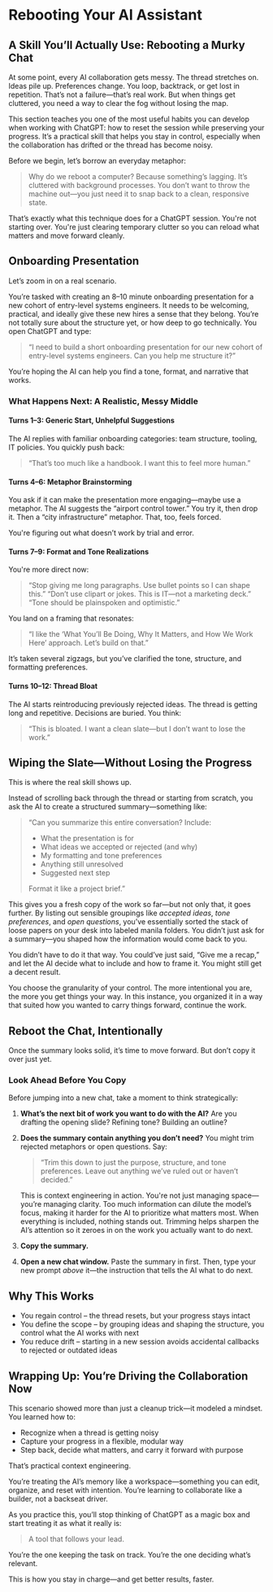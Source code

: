 # Rebooting Your AI Assistant

## A Skill You’ll Actually Use: Rebooting a Murky Chat

At some point, every AI collaboration gets messy. The thread stretches on. Ideas pile up. Preferences change. You loop, backtrack, or get lost in repetition. That’s not a failure—that’s real work. But when things get cluttered, you need a way to clear the fog without losing the map.

This section teaches you one of the most useful habits you can develop when working with ChatGPT: how to reset the session while preserving your progress. It’s a practical skill that helps you stay in control, especially when the collaboration has drifted or the thread has become noisy.

Before we begin, let’s borrow an everyday metaphor:

> Why do we reboot a computer?
> Because something’s lagging. It’s cluttered with background processes. You don’t want to throw the machine out—you just need it to snap back to a clean, responsive state.

That’s exactly what this technique does for a ChatGPT session. You're not starting over. You're just clearing temporary clutter so you can reload what matters and move forward cleanly.

## Onboarding Presentation

Let’s zoom in on a real scenario.

You’re tasked with creating an 8–10 minute onboarding presentation for a new cohort of entry-level systems engineers. It needs to be welcoming, practical, and ideally give these new hires a sense that they belong. You’re not totally sure about the structure yet, or how deep to go technically. You open ChatGPT and type:

> “I need to build a short onboarding presentation for our new cohort of entry-level systems engineers. Can you help me structure it?”

You’re hoping the AI can help you find a tone, format, and narrative that works.

### What Happens Next: A Realistic, Messy Middle

#### Turns 1–3: Generic Start, Unhelpful Suggestions

The AI replies with familiar onboarding categories: team structure, tooling, IT policies. You quickly push back:

> “That’s too much like a handbook. I want this to feel more human.”

#### Turns 4–6: Metaphor Brainstorming

You ask if it can make the presentation more engaging—maybe use a metaphor. The AI suggests the “airport control tower.” You try it, then drop it. Then a “city infrastructure” metaphor. That, too, feels forced.

You're figuring out what doesn’t work by trial and error.

#### Turns 7–9: Format and Tone Realizations

You're more direct now:

> “Stop giving me long paragraphs. Use bullet points so I can shape this.”
> “Don’t use clipart or jokes. This is IT—not a marketing deck.”
> “Tone should be plainspoken and optimistic.”

You land on a framing that resonates:

> “I like the ‘What You’ll Be Doing, Why It Matters, and How We Work Here’ approach. Let’s build on that.”

It’s taken several zigzags, but you’ve clarified the tone, structure, and formatting preferences.

#### Turns 10–12: Thread Bloat

The AI starts reintroducing previously rejected ideas. The thread is getting long and repetitive. Decisions are buried. You think:

> “This is bloated. I want a clean slate—but I don’t want to lose the work.”

## Wiping the Slate—Without Losing the Progress

This is where the real skill shows up.

Instead of scrolling back through the thread or starting from scratch, you ask the AI to create a structured summary—something like:

> “Can you summarize this entire conversation? Include:
>
> * What the presentation is for
> * What ideas we accepted or rejected (and why)
> * My formatting and tone preferences
> * Anything still unresolved
> * Suggested next step
>
> Format it like a project brief.”

This gives you a fresh copy of the work so far—but not only that, it goes further. By listing out sensible groupings like *accepted ideas*, *tone preferences*, and *open questions*, you’ve essentially sorted the stack of loose papers on your desk into labeled manila folders. You didn’t just ask for a summary—you shaped how the information would come back to you.

You didn’t have to do it that way. You could’ve just said, “Give me a recap,” and let the AI decide what to include and how to frame it. You might still get a decent result.

You choose the granularity of your control. The more intentional you are, the more you get things your way. In this instance, you organized it in a way that suited how you wanted to carry things forward, continue the work.

## Reboot the Chat, Intentionally

Once the summary looks solid, it’s time to move forward. But don’t copy it over just yet.

### Look Ahead Before You Copy

Before jumping into a new chat, take a moment to think strategically:

1. **What’s the next bit of work you want to do with the AI?**
   Are you drafting the opening slide? Refining tone? Building an outline?

2. **Does the summary contain anything you don’t need?**
   You might trim rejected metaphors or open questions. Say:

   > “Trim this down to just the purpose, structure, and tone preferences. Leave out anything we’ve ruled out or haven’t decided.”

   This is context engineering in action. You're not just managing space—you’re managing clarity. Too much information can dilute the model’s focus, making it harder for the AI to prioritize what matters most. When everything is included, nothing stands out. Trimming helps sharpen the AI’s attention so it zeroes in on the work you actually want to do next.

3. **Copy the summary.**

4. **Open a new chat window.**
   Paste the summary in first. Then, type your new prompt *above* it—the instruction that tells the AI what to do next.

## Why This Works

* You regain control – the thread resets, but your progress stays intact
* You define the scope – by grouping ideas and shaping the structure, you control what the AI works with next
* You reduce drift – starting in a new session avoids accidental callbacks to rejected or outdated ideas

## Wrapping Up: You’re Driving the Collaboration Now

This scenario showed more than just a cleanup trick—it modeled a mindset.
You learned how to:

* Recognize when a thread is getting noisy
* Capture your progress in a flexible, modular way
* Step back, decide what matters, and carry it forward with purpose

That’s practical context engineering.

You’re treating the AI’s memory like a workspace—something you can edit, organize, and reset with intention. You’re learning to collaborate like a builder, not a backseat driver.

As you practice this, you’ll stop thinking of ChatGPT as a magic box and start treating it as what it really is:

> A tool that follows your lead.

You’re the one keeping the task on track. You’re the one deciding what’s relevant.

This is how you stay in charge—and get better results, faster.
